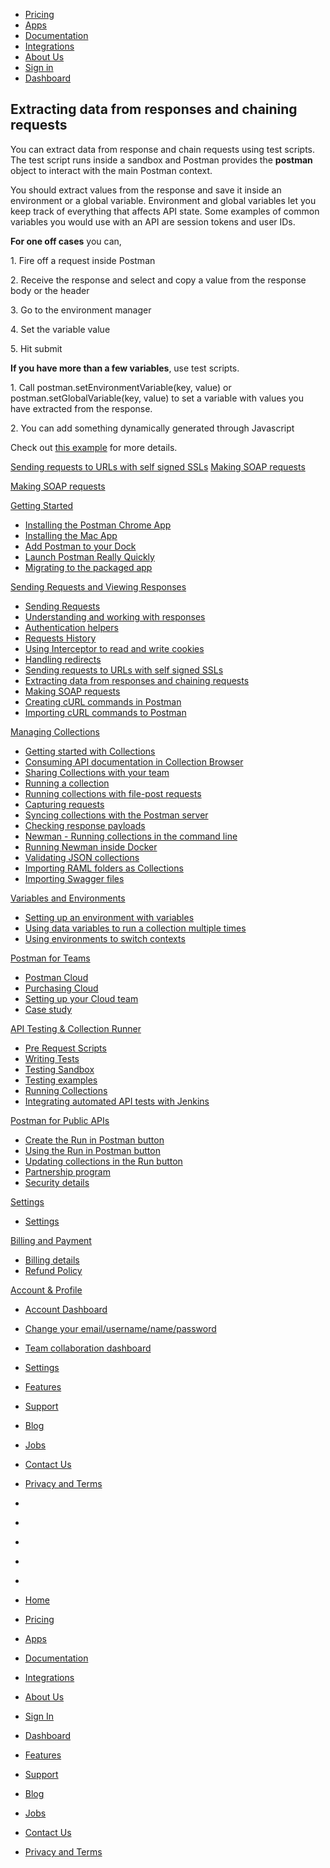 [][0]

* [Pricing][1]
* [Apps][2]
* [Documentation][3]
* [Integrations][4]
* [About Us][5]
* [Sign in][6]
* [Dashboard][7]

## Extracting data from responses and chaining requests

You can extract data from response and chain requests using test scripts. The test script runs inside a sandbox and Postman provides the **postman** object to interact with the main Postman context.

You should extract values from the response and save it inside an environment or a global variable. Environment and global variables let you keep track of everything that affects API state. Some examples of common variables you would use with an API are session tokens and user IDs.

**For one off cases** you can,

1\. Fire off a request inside Postman

2\. Receive the response and select and copy a value from the response body or the header

3\. Go to the environment manager

4\. Set the variable value

5\. Hit submit

**If you have more than a few variables**, use test scripts.

1\. Call postman.setEnvironmentVariable(key, value) or postman.setGlobalVariable(key, value) to set a variable with values you have extracted from the response. 

2\. You can add something dynamically generated through Javascript

Check out [this example][8] for more details.

[Sending requests to URLs with self signed SSLs][9]
[Making SOAP requests][10]

[Making SOAP requests][10]

[Getting Started][11]

* [Installing the Postman Chrome App
][12]
* [Installing the Mac App
][13]
* [Add Postman to your Dock
][14]
* [Launch Postman Really Quickly
][15]
* [Migrating to the packaged app
][16]

[Sending Requests and Viewing Responses][17]

* [Sending Requests
][18]
* [Understanding and working with responses
][19]
* [Authentication helpers
][20]
* [Requests History 
][21]
* [Using Interceptor to read and write cookies
][22]
* [Handling redirects
][23]
* [Sending requests to URLs with self signed SSLs
][9]
* [Extracting data from responses and chaining requests
][24]
* [Making SOAP requests
][10]
* [Creating cURL commands in Postman
][25]
* [Importing cURL commands to Postman
][26]

[Managing Collections][27]

* [Getting started with Collections
][28]
* [Consuming API documentation in Collection Browser
][29]
* [Sharing Collections with your team
][30]
* [Running a collection
][31]
* [Running collections with file-post requests
][32]
* [Capturing requests
][33]
* [Syncing collections with the Postman server
][34]
* [Checking response payloads
][35]
* [Newman - Running collections in the command line 
][36]
* [Running Newman inside Docker
][37]
* [Validating JSON collections
][38]
* [Importing RAML folders as Collections
][39]
* [Importing Swagger files
][40]

[Variables and Environments][41]

* [Setting up an environment with variables
][42]
* [Using data variables to run a collection multiple times
][43]
* [Using environments to switch contexts
][44]

[Postman for Teams][45]

* [Postman Cloud
][46]
* [Purchasing Cloud
][47]
* [Setting up your Cloud team
][48]
* [Case study
][49]

[API Testing & Collection Runner][50]

* [Pre Request Scripts
][51]
* [Writing Tests
][52]
* [Testing Sandbox
][53]
* [Testing examples
][54]
* [Running Collections
][55]
* [Integrating automated API tests with Jenkins
][56]

[Postman for Public APIs][57]

* [Create the Run in Postman button
][58]
* [Using the Run in Postman button
][59]
* [Updating collections in the Run button
][60]
* [Partnership program
][61]
* [Security details
][62]

[Settings][63]

* [Settings
][64]

[Billing and Payment][65]

* [Billing details
][66]
* [Refund Policy
][67]

[Account & Profile][68]

* [Account Dashboard
][69]
* [Change your email/username/name/password
][70]
* [Team collaboration dashboard
][71]
* [Settings
][64]

* [Features][72]
* [Support][73]
* [Blog][74]
* [Jobs][75]
* [Contact Us][76]
* [Privacy and Terms][77]

* [][78]
* [][79]
* [][80]
* [][81]
* [][82]

* [Home][0]
* [Pricing][1]
* [Apps][2]
* [Documentation][3]
* [Integrations][4]
* [About Us][5]
* [Sign In][6]
* [Dashboard][7]

* [Features][72]
* [Support][73]
* [Blog][74]
* [Jobs][75]
* [Contact Us][76]
* [Privacy and Terms][77]


[0]: /
[1]: /pricing
[2]: /apps
[3]: /docs/
[4]: /integrations
[5]: /about-us
[6]: https://app.getpostman.com/signup?redirect=web
[7]: https://app.getpostman.com/
[8]: http://blog.getpostman.com/2014/01/27/extracting-data-from-responses-and-chaining-requests/
[9]: /docs/self_signed_certs
[10]: /docs/soap_requests
[11]: #collapse-0
[12]: /docs/introduction
[13]: /docs/install_mac
[14]: /docs/launch
[15]: /docs/launch_chrome_quickly
[16]: /docs/migration
[17]: #collapse-1
[18]: /docs/requests
[19]: /docs/responses
[20]: /docs/helpers
[21]: /docs/history
[22]: /docs/interceptor_cookies
[23]: /docs/handling_redirects
[24]: /docs/chaining_requests
[25]: /docs/creating_curl
[26]: /docs/importing_curl
[27]: #collapse-2
[28]: /docs/collections
[29]: /docs/consuming_api_documentation
[30]: /docs/sharing
[31]: /docs/running_collections
[32]: /docs/run_file_post_requests
[33]: /docs/capture
[34]: /docs/sync_overview
[35]: /docs/checking_payload_responses
[36]: /docs/newman_intro
[37]: /docs/newman_in_docker
[38]: /docs/validating_json_collections
[39]: /docs/importing_folders
[40]: /docs/importing_swagger
[41]: #collapse-3
[42]: /docs/environments
[43]: /docs/multiple_instances
[44]: /docs/test_multi_environments
[45]: #collapse-4
[46]: /docs/cloud
[47]: /docs/buying_cloud
[48]: /docs/cloud_team_setup
[49]: http://blog.getpostman.com/2015/12/10/belong-keeps-its-architecture-in-order-with-postman/
[50]: #collapse-5
[51]: /docs/pre_request_scripts
[52]: /docs/writing_tests
[53]: /docs/sandbox
[54]: /docs/testing_examples
[55]: /docs/running_collections-1
[56]: /docs/integrating_with_jenkins
[57]: #collapse-6
[58]: /docs/run_button
[59]: /docs/run_button_ux
[60]: /docs/update_run_button
[61]: /docs/run_partner_prog
[62]: /docs/run_security
[63]: #collapse-7
[64]: /docs/settings
[65]: #collapse-8
[66]: /docs/billing_details
[67]: /refunds
[68]: #collapse-9
[69]: /dashboard
[70]: /dashboard/edit#
[71]: /dashboard/teams
[72]: /apps#changelog
[73]: /support
[74]: http://blog.getpostman.com
[75]: /jobs/
[76]: /contact-us
[77]: /licenses/privacy
[78]: https://twitter.com/postmanclient
[79]: https://www.facebook.com/getpostman
[80]: http://blog.getpostman.com/
[81]: https://plus.google.com/+Getpostman
[82]: https://github.com/postmanlabs